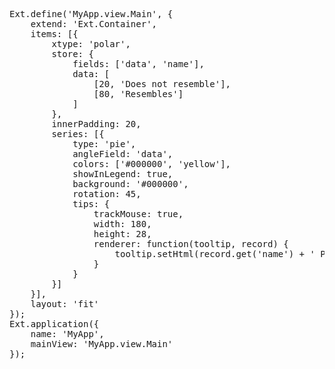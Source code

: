 <pre class="runnable run">
Ext.define('MyApp.view.Main', {
    extend: 'Ext.Container',
    items: [{
        xtype: 'polar',
        store: {
            fields: ['data', 'name'],
            data: [
                [20, 'Does not resemble'],
                [80, 'Resembles']
            ]
        },
        innerPadding: 20,
        series: [{
            type: 'pie',
            angleField: 'data',
            colors: ['#000000', 'yellow'],
            showInLegend: true,
            background: '#000000',
            rotation: 45,
            tips: {
                trackMouse: true,
                width: 180,
                height: 28,
                renderer: function(tooltip, record) {
                    tooltip.setHtml(record.get('name') + ' Pac-Man.');
                }
            }
        }]
    }],
    layout: 'fit'
});
Ext.application({
    name: 'MyApp',
    mainView: 'MyApp.view.Main'
});



</pre>
